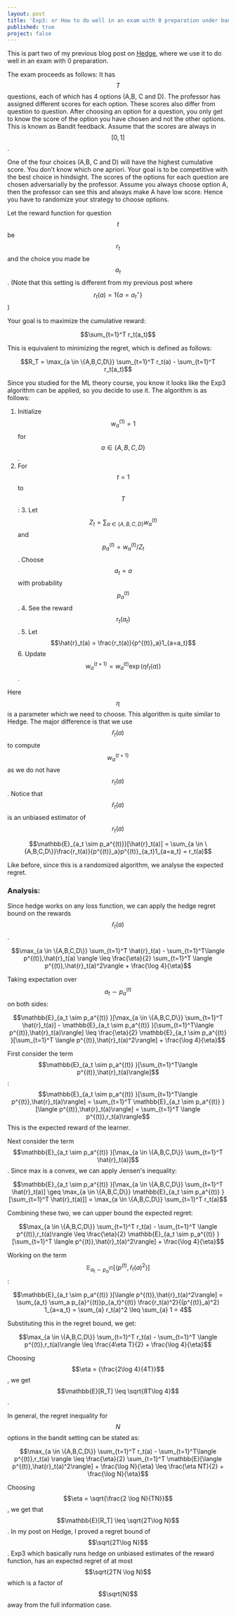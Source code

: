 ```yaml
---
layout: post
title: 'Exp3: or How to do well in an exam with 0 preparation under bandit feedback?'
published: true
project: false
---
```



This is part two of my previous blog post on [Hedge](https://sudeepraja.github.io/Hedge/), where we use it to do well in an exam with 0 preparation. 

The exam proceeds as follows: It has $$T$$ questions, each of which has 4 options (A,B, C and D). The professor has assigned different scores for each option. These scores also differ from question to question. After choosing an option for a question, you only get to know the score of the option you have chosen and not the other options. This is known as Bandit feedback. Assume that the scores are always in $$[0,1]$$.

One of the four choices (A,B, C and D) will have the highest cumulative score. You don't know which one apriori. Your goal is to be competitive with the best choice in hindsight. The scores of the options for each question are chosen adversarially by the professor.  Assume you always choose option A, then the professor can see this and always make A have low score. Hence you have to randomize your strategy to choose options.

Let the reward function for question $$t$$ be $$r_t$$ and the choice you made be $$a_t$$. (Note that this setting is different from my previous post where $$r_t(a) = 1\{a=a^\star_t\}$$)

Your goal is to maximize the cumulative reward:

$$\sum_{t=1}^T r_t(a_t)$$

This is equivalent to minimizing the regret, which is defined as follows:

$$R_T = \max_{a \in \{A,B,C,D\}} \sum_{t=1}^T r_t(a) - \sum_{t=1}^T r_t(a_t)$$

Since you studied for the ML theory course, you know it looks like the Exp3 algorithm can be applied, so you decide to use it. The algorithm is as follows:

 1. Initialize $$w^{(1)}_a = 1$$ for $$a \in \{A,B, C, D\}$$.
 2. For $$t=1$$ to $$T$$:
	 3. Let $$Z_t = \sum_{a \in \{A,B, C, D\}} w^{(t)}_a$$ and $$p^{(t)}_a = w^{(t)}_a/Z_t$$. Choose $$a_t = a$$ with probability $$p^{(t)}_a$$.
	 4. See the reward $$r_t(a_t)$$.
	 5. Let $$\hat{r}_t(a) =  \frac{r_t(a)}{p^{(t)}_a}1_{a=a_t}$$
	 6. Update $$w^{(t+1)}_a = w^{(t)}_a \exp(\eta \hat{r}_t(a))$$.

Here $$\eta$$ is a parameter which we need to choose. This algorithm is quite similar to Hedge. The major difference is that we use $$\hat{r}_t(a)$$ to compute $$w^{(t+1)}_a$$ as we do not have $$r_t(a)$$. Notice that $$\hat{r}_t(a)$$ is an unbiased estimator of $$r_t(a)$$

$$\mathbb{E}_{a_t \sim p_a^{(t)}}[\hat{r}_t(a)] = \sum_{a \in \{A,B,C,D\}}\frac{r_t(a)}{p^{(t)}_a}p^{(t)}_{a_t}1_{a=a_t} = r_t(a)$$

Like before, since this is a randomized algorithm, we analyse the expected regret.

### Analysis:

Since hedge works on any loss function, we can apply the hedge regret bound on the rewards $$\hat{r}_t(a)$$. 

$$\max_{a \in \{A,B,C,D\}} \sum_{t=1}^T \hat{r}_t(a) - \sum_{t=1}^T\langle p^{(t)},\hat{r}_t(a) \rangle \leq \frac{\eta}{2} \sum_{t=1}^T \langle p^{(t)},\hat{r}_t(a)^2\rangle + \frac{\log 4}{\eta}$$

Taking expectation over $$a_t \sim p_a^{(t)}$$on both sides:

$$\mathbb{E}_{a_t \sim p_a^{(t)} }[\max_{a \in \{A,B,C,D\}} \sum_{t=1}^T \hat{r}_t(a)] - \mathbb{E}_{a_t \sim p_a^{(t)} }[\sum_{t=1}^T\langle p^{(t)},\hat{r}_t(a)\rangle]  \leq \frac{\eta}{2} \mathbb{E}_{a_t \sim p_a^{(t)} }[\sum_{t=1}^T \langle p^{(t)},\hat{r}_t(a)^2\rangle] + \frac{\log 4}{\eta}$$

First consider the term $$\mathbb{E}_{a_t \sim p_a^{(t)} }[\sum_{t=1}^T\langle p^{(t)},\hat{r}_t(a)\rangle]$$:
$$\mathbb{E}_{a_t \sim p_a^{(t)} }[\sum_{t=1}^T\langle p^{(t)},\hat{r}_t(a)\rangle] = \sum_{t=1}^T \mathbb{E}_{a_t \sim p_a^{(t)} }[\langle p^{(t)},\hat{r}_t(a)\rangle] = \sum_{t=1}^T \langle p^{(t)},r_t(a)\rangle$$
This is the expected reward of the learner.

Next consider the term $$\mathbb{E}_{a_t \sim p_a^{(t)} }[\max_{a \in \{A,B,C,D\}} \sum_{t=1}^T \hat{r}_t(a)]$$. Since max is a convex, we can apply Jensen's inequality:

$$\mathbb{E}_{a_t \sim p_a^{(t)} }[\max_{a \in \{A,B,C,D\}} \sum_{t=1}^T \hat{r}_t(a)] \geq \max_{a \in \{A,B,C,D\}} \mathbb{E}_{a_t \sim p_a^{(t)} }[\sum_{t=1}^T \hat{r}_t(a)]] = \max_{a \in \{A,B,C,D\}}  \sum_{t=1}^T r_t(a)$$

Combining these two, we can upper bound the expected regret:

$$\max_{a \in \{A,B,C,D\}}  \sum_{t=1}^T r_t(a) - \sum_{t=1}^T \langle p^{(t)},r_t(a)\rangle \leq \frac{\eta}{2} \mathbb{E}_{a_t \sim p_a^{(t)} }[\sum_{t=1}^T \langle p^{(t)},\hat{r}_t(a)^2\rangle] + \frac{\log 4}{\eta}$$

Working on the term $$\mathbb{E}_{a_t \sim p_a^{(t)} }[ \langle p^{(t)},\hat{r}_t(a)^2\rangle]$$:

$$\mathbb{E}_{a_t \sim p_a^{(t)} }[\langle p^{(t)},\hat{r}_t(a)^2\rangle] =  \sum_{a_t} \sum_a p_{a}^{(t)}p_{a_t}^{(t)} \frac{r_t(a)^2}{(p^{(t)}_a)^2} 1_{a=a_t} = \sum_{a} r_t(a)^2 \leq \sum_{a} 1 = 4$$

Substituting this in the regret bound, we get:

$$\max_{a \in \{A,B,C,D\}}  \sum_{t=1}^T r_t(a) - \sum_{t=1}^T \langle p^{(t)},r_t(a)\rangle \leq \frac{4\eta T}{2} + \frac{\log 4}{\eta}$$

Choosing $$\eta = {\frac{2\log 4}{4T}}$$, we get $$\mathbb{E}[R_T] \leq \sqrt{8T\log 4}$$.

In general, the regret inequality for $$N$$ options in the bandit setting can be stated as:

$$\max_{a \in \{A,B,C,D\}} \sum_{t=1}^T r_t(a) - \sum_{t=1}^T\langle p^{(t)},r_t(a) \rangle \leq \frac{\eta}{2} \sum_{t=1}^T \mathbb{E}[\langle p^{(t)},\hat{r}_t(a)^2\rangle] + \frac{\log N}{\eta} \leq \frac{\eta NT}{2} + \frac{\log N}{\eta}$$

Choosing $$\eta = \sqrt{\frac{2 \log N}{TN}}$$, we get that $$\mathbb{E}[R_T] \leq \sqrt{2T\log N}$$. In my post on Hedge, I proved a regret bound of $$\sqrt{2T\log N}$$. Exp3 which basically runs hedge on unbiased estimates of the reward function, has an expected regret of at most $$\sqrt{2TN \log N}$$ which is a factor of $$\sqrt{N}$$ away from the full information case.

